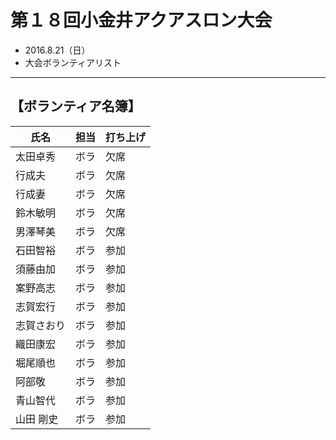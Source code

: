 # 第１８回小金井アクアスロン大会  
 * 2016.8.21（日）
 * 大会ボランティアリスト

---
## 【ボランティア名簿】

|氏名|担当|打ち上げ|
|---|---|---|
|太田卓秀|ボラ|欠席|
|行成夫|ボラ|欠席|
|行成妻|ボラ|欠席|
|鈴木敏明|ボラ|欠席|
|男澤琴美|ボラ|欠席|
|石田智裕|ボラ|参加|
|須藤由加|ボラ|参加|
|案野高志|ボラ|参加|
|志賀宏行|ボラ|参加|
|志賀さおり|ボラ|参加|
|織田康宏|ボラ|参加|
|堀尾順也|ボラ|参加|
|阿部敬|ボラ|参加|
|青山智代|ボラ|参加|
|山田 剛史|ボラ|参加|
